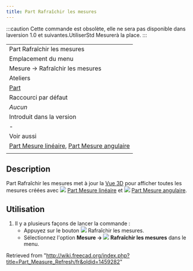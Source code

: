 ```yaml
---
title: Part Rafraîchir les mesures
---
```

:::caution
Cette commande est obsolète, elle ne sera pas disponible dans laversion 1.0 et suivantes.UtiliserStd Mesurerà la place.
:::

|  |
| --- |
| Part Rafraîchir les mesures |
| Emplacement du menu |
| Mesure → Rafraîchir les mesures |
| Ateliers |
| [Part](/Part_Workbench/fr "Part Workbench/fr") |
| Raccourci par défaut |
| *Aucun* |
| Introduit dans la version |
| - |
| Voir aussi |
| [Part Mesure linéaire](/Part_Measure_Linear/fr "Part Measure Linear/fr"), [Part Mesure angulaire](/Part_Measure_Angular/fr "Part Measure Angular/fr") |
|  |

## Description

Part Rafraîchir les mesures met à jour la [Vue 3D](/3D_view "3D view") pour afficher toutes les mesures créées avec ![](/images/Part_Measure_Linear.svg) [Part Mesure linéaire](/Part_Measure_Linear/fr "Part Measure Linear/fr") et ![](/images/Part_Measure_Angular.svg) [Part Mesure angulaire](/Part_Measure_Angular/fr "Part Measure Angular/fr").

## Utilisation

1. Il y a plusieurs façons de lancer la commande :
   * Appuyez sur le bouton ![](/images/Part_Measure_Refresh.svg) Rafraîchir les mesures.
   * Sélectionnez l'option **Mesure → ![](/images/Part_Measure_Refresh.svg) Rafraîchir les mesures** dans le menu.

Retrieved from "<http://wiki.freecad.org/index.php?title=Part_Measure_Refresh/fr&oldid=1459282>"